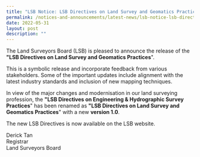 ```yaml
---
title: "LSB Notice: LSB Directives on Land Survey and Geomatics Practices"
permalink: /notices-and-announcements/latest-news/lsb-notice-lsb-directives-land-survey-and-geomatics-practices
date: 2022-05-31
layout: post
description: ""
---
```

The Land Surveyors Board (LSB) is pleased to announce the release of the **"LSB Directives on Land Survey and Geomatics Practices**". <br>

This is a symbolic release and incorporate feedback from various stakeholders. Some of the important updates include alignment with the latest industry standards and inclusion of new mapping techniques. <br>

In view of the major changes and modernisation in our land surveying profession, the **"LSB Directives on Engineering & Hydrographic Survey Practices**" has been renamed as **"LSB Directives on Land Survey and Geomatics Practices**" with a new **version 1.0**. <br>

The new LSB Directives is now available on the LSB website. <br>

Derick Tan <br>
Registrar <br>
Land Surveyors Board <br>